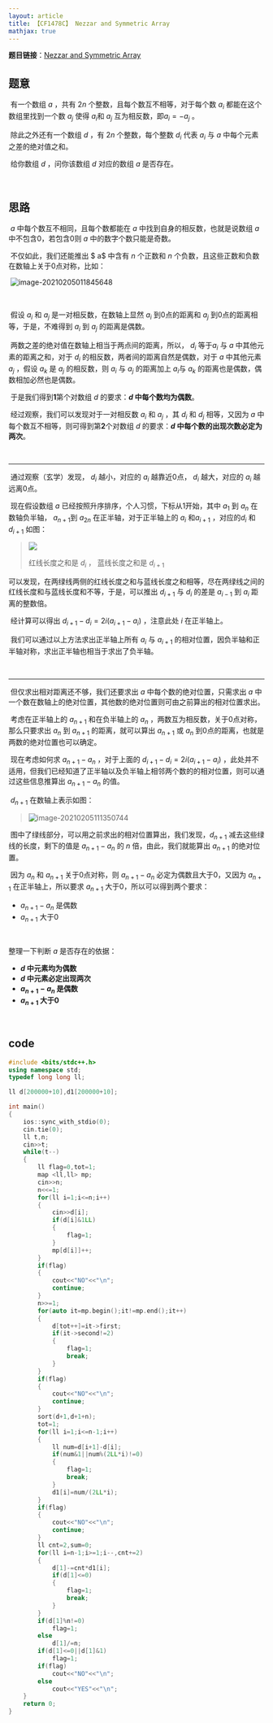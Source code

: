 ```yaml
---
layout: article
title: 【CF1478C】 Nezzar and Symmetric Array
mathjax: true
---
```



**题目链接**：[Nezzar and Symmetric Array](https://codeforces.com/contest/1478/problem/C)



## 题意

​	有一个数组 $a$ ，共有 $2n$ 个整数，且每个数互不相等，对于每个数 $a_i$ 都能在这个数组里找到一个数 $a_j$ 使得 $a_i$和 $a_j$ 互为相反数，即$a_i=-a_j$ 。

​	除此之外还有一个数组 $d$ ，有 $2n$ 个整数，每个整数 $d_i$ 代表 $a_i$ 与 $a$ 中每个元素之差的绝对值之和。

​	给你数组 $d$ ，问你该数组 $d$ 对应的数组 $a$ 是否存在。

<br/>

## 思路

​	$a$ 中每个数互不相同，且每个数都能在 $a$ 中找到自身的相反数，也就是说数组 $a$ 中不包含0，若包含0则 $a$ 中的数字个数只能是奇数。

​	不仅如此，我们还能推出 $ a$ 中含有 $n$ 个正数和 $n$ 个负数，且这些正数和负数在数轴上关于0点对称，比如：

​	![image-20210205011845648](https://picgozjl.oss-cn-beijing.aliyuncs.com/img/image-20210205011845648.png)

​	<br/>

​	假设 $a_i$ 和 $a_j$ 是一对相反数，在数轴上显然 $a_i$ 到0点的距离和 $a_j$ 到0点的距离相等，于是，不难得到 $a_i$ 到 $a_j$ 的距离是偶数。

​	两数之差的绝对值在数轴上相当于两点间的距离，所以， $d_i$ 等于$a_i$ 与 $a$ 中其他元素的距离之和，对于 $d_i$ 的相反数，两者间的距离自然是偶数，对于 $a$ 中其他元素 $a_j$ ，假设 $a_k$ 是 $a_j$ 的相反数，则 $a_i$ 与 $a_j$ 的距离加上 $a_i$与 $a_k$ 的距离也是偶数，偶数相加必然也是偶数。

​	于是我们得到**1**第个对数组 $d$ 的要求：**$d$ 中每个数均为偶数**。 

​	经过观察，我们可以发现对于一对相反数 $a_i$ 和 $a_j$ ，其 $d_i$ 和 $d_j$ 相等，又因为 $a$ 中每个数互不相等，则可得到第**2**个对数组 $d$ 的要求：**$d$ 中每个数的出现次数必定为两次**。

<br/>

<HR>

​	通过观察（玄学）发现， $d_i$ 越小，对应的 $a_i$ 越靠近0点， $d_i$ 越大，对应的 $a_i$ 越远离0点。

​	现在假设数组 $a$ 已经按照升序排序，个人习惯，下标从1开始，其中 $a_1$ 到 $a_n$ 在数轴负半轴， $a_{n+1}$到 $a_{2n}$ 在正半轴，对于正半轴上的 $a_i$ 和$a_{i+1}$ ，对应的$d_i$ 和 $d_{i+1}$ 如图：

>![](https://picgozjl.oss-cn-beijing.aliyuncs.com/img/image-20210205015435813.png)
>
>红线长度之和是 $d_i$ ， 蓝线长度之和是 $d_{i+1}$ 

​	可以发现，在两绿线两侧的红线长度之和与蓝线长度之和相等，尽在两绿线之间的红线长度和与蓝线长度和不等，于是，可以推出 $d_{i+1}$ 与 $d_i$ 的差是 $a_{i-1}$ 到 $a_i$ 距离的整数倍。

​	经计算可以得出 $d_{i+1}-d_i=2i(a_{i+1}-a_i)$ ，注意此处 $i$ 在正半轴上。

​	我们可以通过以上方法求出正半轴上所有 $a_i$ 与 $a_{i+1}$ 的相对位置，因负半轴和正半轴对称，求出正半轴也相当于求出了负半轴。

<br/>

<HR>


​	但仅求出相对距离还不够，我们还要求出 $a$ 中每个数的绝对位置，只需求出 $a$ 中一个数在数轴上的绝对位置，其他数的绝对位置则可由之前算出的相对位置求出。

​	考虑在正半轴上的 $a_{n+1}$ 和在负半轴上的 $a_n$ ，两数互为相反数，关于0点对称，那么只要求出 $a_n$ 到 $a_{n+1}$ 的距离，就可以算出 $a_{n+1}$ 或 $a_n$ 到0点的距离，也就是两数的绝对位置也可以确定。

​	现在考虑如何求 $a_{n+1}-a_n$ ，对于上面的 $d_{i+1}-d_i=2i(a_{i+1}-a_i)$  ，此处并不适用，但我们已经知道了正半轴以及负半轴上相邻两个数的的相对位置，则可以通过这些信息推算出 $a_{n+1}-a_n$ 的值。

​	$d_{n+1}$ 在数轴上表示如图： 

> ![image-20210205111350744](https://picgozjl.oss-cn-beijing.aliyuncs.com/img/image-20210205111350744.png)

​	图中了绿线部分，可以用之前求出的相对位置算出，我们发现，$d_{n+1}$ 减去这些绿线的长度，剩下的值是 $a_{n+1}-a_n$ 的 $n$ 倍，由此，我们就能算出 $a_{n+1}$ 的绝对位置。

​	因为 $a_n$ 和 $a_{n+1}$ 关于0点对称，则 $a_{n+1}-a_n$ 必定为偶数且大于0，又因为 $a_{n+1}$ 在正半轴上，所以要求 $a_{n+1}$ 大于0，所以可以得到两个要求：

- $a_{n+1}-a_n$ 是偶数
- $a_{n+1}$ 大于0

<br/>

整理一下判断 $a$ 是否存在的依据：

- **$d$ 中元素均为偶数**
- **$d$ 中元素必定出现两次**
- **$a_{n+1}-a_n$ 是偶数**
- **$a_{n+1}$ 大于0**

<br/>

## code

```c++
#include <bits/stdc++.h>
using namespace std;
typedef long long ll;

ll d[200000+10],d1[200000+10];

int main()
{
    ios::sync_with_stdio(0);
    cin.tie(0);
    ll t,n;
    cin>>t;
    while(t--)
    {
        ll flag=0,tot=1;
        map <ll,ll> mp;
        cin>>n;
        n<<=1;
        for(ll i=1;i<=n;i++)
        {
            cin>>d[i];
            if(d[i]&1LL)
            {
                flag=1;
            }
            mp[d[i]]++;
        }
        if(flag)
        {
            cout<<"NO"<<"\n";
            continue;
        }
        n>>=1;
        for(auto it=mp.begin();it!=mp.end();it++)
        {
            d[tot++]=it->first;
            if(it->second!=2)
            {
                flag=1;
                break;
            }
        }
        if(flag)
        {
            cout<<"NO"<<"\n";
            continue;
        }
        sort(d+1,d+1+n);
        tot=1;
        for(ll i=1;i<=n-1;i++)
        {
            ll num=d[i+1]-d[i];
            if(num&1||num%(2LL*i)!=0)
            {
                flag=1;
                break;
            }
            d1[i]=num/(2LL*i);
        }
        if(flag)
        {
            cout<<"NO"<<"\n";
            continue;
        }
        ll cnt=2,sum=0;
        for(ll i=n-1;i>=1;i--,cnt+=2)
        {
            d[1]-=cnt*d1[i];
            if(d[1]<=0)
            {
                flag=1;
                break;
            }
        }
        if(d[1]%n!=0)
            flag=1;
        else
            d[1]/=n;
        if(d[1]<=0||d[1]&1)
            flag=1;
        if(flag)
            cout<<"NO"<<"\n";
        else
            cout<<"YES"<<"\n";
    }
    return 0;
}
```
